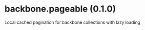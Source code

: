 backbone.pageable (0.1.0)
=================

Local cached pagination for backbone collections with lazy loading
